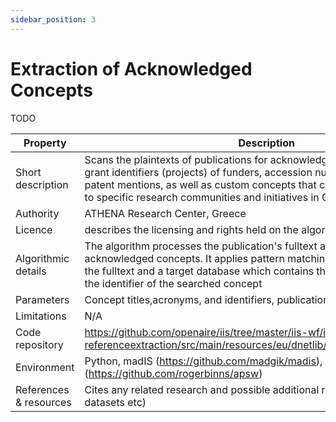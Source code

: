 ```yaml
---
sidebar_position: 3
---
```


# Extraction of Acknowledged Concepts
<span className="todo">TODO</span>

| Property  | Description |
| --- | --- |
| Short description  | Scans the plaintexts of publications for acknowledged concepts, including grant identifiers (projects) of funders, accession numbers of bioetities, EPO patent mentions, as well as custom concepts that can link research objects to specific research communities and initiatives in OpenAIRE. |
| Authority  | ATHENA Research Center, Greece  |
| Licence  | describes the licensing and rights held on the algorithm  |
| Algorithmic details | The algorithm processes the publication's fulltext and extracts references to acknowledged concepts. It applies pattern matching and string join between the fulltext and a target database which contains the title, the acronym and the identifier of the searched concept |
| Parameters | Concept titles,acronyms, and identifiers, publication's identifiers and fulltexts |
| Limitations | N/A |
| Code repository | https://github.com/openaire/iis/tree/master/iis-wf/iis-wf-referenceextraction/src/main/resources/eu/dnetlib/iis/wf/referenceextraction |
| Environment | Python, madIS (https://github.com/madgik/madis), APSW (https://github.com/rogerbinns/apsw) |
| References & resources | Cites any related research and possible additional resource (such as datasets etc) |






